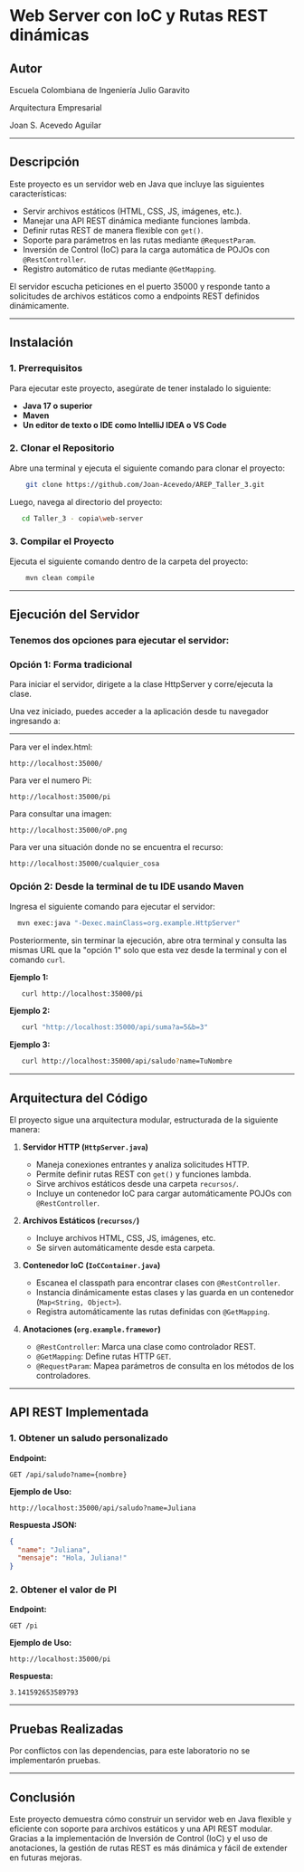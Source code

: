 # Web Server con IoC y Rutas REST dinámicas

## Autor

Escuela Colombiana de Ingeniería Julio Garavito

Arquitectura Empresarial

Joan S. Acevedo Aguilar

---

## Descripción

Este proyecto es un servidor web en Java que incluye las siguientes características:

- Servir archivos estáticos (HTML, CSS, JS, imágenes, etc.).
- Manejar una API REST dinámica mediante funciones lambda.
- Definir rutas REST de manera flexible con `get()`.
- Soporte para parámetros en las rutas mediante `@RequestParam`.
- Inversión de Control (IoC) para la carga automática de POJOs con `@RestController`.
- Registro automático de rutas mediante `@GetMapping`.

El servidor escucha peticiones en el puerto 35000 y responde tanto a solicitudes de archivos estáticos como a endpoints REST definidos dinámicamente.

---

## Instalación

### **1. Prerrequisitos**
Para ejecutar este proyecto, asegúrate de tener instalado lo siguiente:
- **Java 17 o superior**
- **Maven**
- **Un editor de texto o IDE como IntelliJ IDEA o VS Code**

### **2. Clonar el Repositorio**
Abre una terminal y ejecuta el siguiente comando para clonar el proyecto:
```sh
    git clone https://github.com/Joan-Acevedo/AREP_Taller_3.git
```

Luego, navega al directorio del proyecto:
```sh
   cd Taller_3 - copia\web-server
```

### **3. Compilar el Proyecto**
Ejecuta el siguiente comando dentro de la carpeta del proyecto:
```sh
    mvn clean compile
```

---

## Ejecución del Servidor

### Tenemos dos opciones para ejecutar el servidor:

### Opción 1: Forma tradicional

Para iniciar el servidor, dirigete a la clase HttpServer y corre/ejecuta la clase.

Una vez iniciado, puedes acceder a la aplicación desde tu navegador ingresando a:

---

Para ver el index.html:
```
http://localhost:35000/
```

Para ver el numero Pi:

```
http://localhost:35000/pi
```

Para consultar una imagen:

```
http://localhost:35000/oP.png
```

Para ver una situación donde no se encuentra el recurso:

```
http://localhost:35000/cualquier_cosa
```

### Opción 2: Desde la terminal de tu IDE usando Maven

Ingresa el siguiente comando para ejecutar el servidor:

```sh
  mvn exec:java "-Dexec.mainClass=org.example.HttpServer"
```

Posteriormente, sin terminar la ejecución, abre otra terminal y consulta las mismas URL que la "opción 1" solo que esta 
vez desde la terminal y con el comando `curl`.

**Ejemplo 1:**

```sh
   curl http://localhost:35000/pi
```

**Ejemplo 2:**

```sh
   curl "http://localhost:35000/api/suma?a=5&b=3"
```

**Ejemplo 3:**

```sh
   curl http://localhost:35000/api/saludo?name=TuNombre
```

---

## Arquitectura del Código

El proyecto sigue una arquitectura modular, estructurada de la siguiente manera:

1. **Servidor HTTP (`HttpServer.java`)**
   - Maneja conexiones entrantes y analiza solicitudes HTTP.
   - Permite definir rutas REST con `get()` y funciones lambda.
   - Sirve archivos estáticos desde una carpeta `recursos/`.
   - Incluye un contenedor IoC para cargar automáticamente POJOs con `@RestController`.

2. **Archivos Estáticos (`recursos/`)**
   - Incluye archivos HTML, CSS, JS, imágenes, etc.
   - Se sirven automáticamente desde esta carpeta.

3. **Contenedor IoC (`IoCContainer.java`)**
   - Escanea el classpath para encontrar clases con `@RestController`.
   - Instancia dinámicamente estas clases y las guarda en un contenedor (`Map<String, Object>`). 
   - Registra automáticamente las rutas definidas con `@GetMapping`.

4. **Anotaciones (`org.example.framewor`)**
   - `@RestController`: Marca una clase como controlador REST.
   - `@GetMapping`: Define rutas HTTP `GET`.
   - `@RequestParam`: Mapea parámetros de consulta en los métodos de los controladores.

---

## API REST Implementada

### **1. Obtener un saludo personalizado**
**Endpoint:**
```
GET /api/saludo?name={nombre}
```
**Ejemplo de Uso:**
```
http://localhost:35000/api/saludo?name=Juliana
```
**Respuesta JSON:**
```json
{
  "name": "Juliana",
  "mensaje": "Hola, Juliana!"
}
```

### **2. Obtener el valor de PI**
**Endpoint:**
```
GET /pi
```
**Ejemplo de Uso:**
```
http://localhost:35000/pi
```
**Respuesta:**
```
3.141592653589793
```

---

## Pruebas Realizadas

Por conflictos con las dependencias, para este laboratorio no se implementarón pruebas.

---

## Conclusión

Este proyecto demuestra cómo construir un servidor web en Java flexible y eficiente con soporte para archivos 
estáticos y una API REST modular. Gracias a la implementación de Inversión de Control (IoC) y el uso de anotaciones, la gestión de rutas REST es más dinámica y fácil de extender en futuras mejoras.
